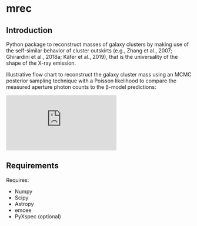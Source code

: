 # mrec

## Introduction

Python package to reconstruct masses of galaxy clusters by making use of the self-similar behavior of cluster outskirts (e.g., Zhang et al., 2007; Ghirardini et al., 2018a; Käfer et al., 2019), that is the universality of the shape of the X-ray emission. 

Illustrative flow chart to reconstruct the galaxy cluster mass using an MCMC posterior sampling technique with a Poisson likelihood to compare the measured aperture photon counts to the β-model predictions:

![Flow chart](https://github.com/KaeferFlorian/mrec/flowchart.pdf)

## Requirements

Requires:
* Numpy
* Scipy
* Astropy
* emcee
* PyXspec (optional)
